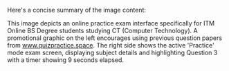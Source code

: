 Here's a concise summary of the image content:

This image depicts an online practice exam interface specifically for ITM Online BS Degree students studying CT (Computer Technology). A promotional graphic on the left encourages using previous question papers from www.quizpractice.space. The right side shows the active 'Practice' mode exam screen, displaying subject details and highlighting Question 3 with a timer showing 9 seconds elapsed.